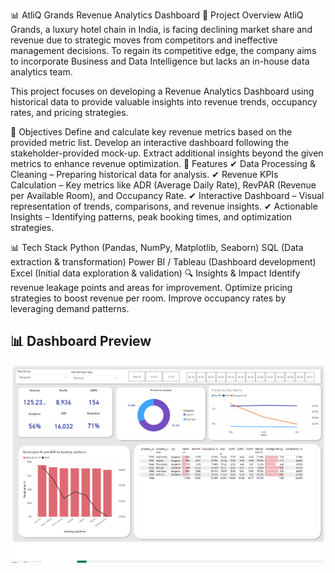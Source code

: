 📊 AtliQ Grands Revenue Analytics Dashboard
🏨 Project Overview
AtliQ Grands, a luxury hotel chain in India, is facing declining market share and revenue due to strategic moves from competitors and ineffective management decisions. To regain its competitive edge, the company aims to incorporate Business and Data Intelligence but lacks an in-house data analytics team.

This project focuses on developing a Revenue Analytics Dashboard using historical data to provide valuable insights into revenue trends, occupancy rates, and pricing strategies.

🎯 Objectives
Define and calculate key revenue metrics based on the provided metric list.
Develop an interactive dashboard following the stakeholder-provided mock-up.
Extract additional insights beyond the given metrics to enhance revenue optimization.
📌 Features
✔ Data Processing & Cleaning – Preparing historical data for analysis.
✔ Revenue KPIs Calculation – Key metrics like ADR (Average Daily Rate), RevPAR (Revenue per Available Room), and Occupancy Rate.
✔ Interactive Dashboard – Visual representation of trends, comparisons, and revenue insights.
✔ Actionable Insights – Identifying patterns, peak booking times, and optimization strategies.

📊 Tech Stack
Python (Pandas, NumPy, Matplotlib, Seaborn)
SQL (Data extraction & transformation)
Power BI / Tableau (Dashboard development)
Excel (Initial data exploration & validation)
🔍 Insights & Impact
Identify revenue leakage points and areas for improvement.
Optimize pricing strategies to boost revenue per room.
Improve occupancy rates by leveraging demand patterns.
## 📊 Dashboard Preview  
![Dashboard Screenshot](https://github.com/aditya924010/Hospitality-Domain-Insights-Dashboard/blob/main/dashboard.png)

